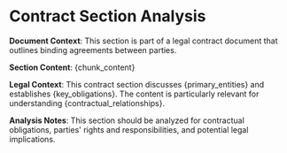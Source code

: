 # Contract Section Analysis

**Document Context**: This section is part of a legal contract document that outlines binding agreements between parties.

**Section Content**: {chunk_content}

**Legal Context**: This contract section discusses {primary_entities} and establishes {key_obligations}. The content is particularly relevant for understanding {contractual_relationships}.

**Analysis Notes**: This section should be analyzed for contractual obligations, parties' rights and responsibilities, and potential legal implications.